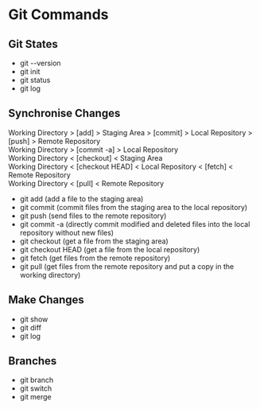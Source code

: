 # Git Commands

## Git States

* git --version
* git init
* git status
* git log

## Synchronise Changes

Working Directory > [add] > Staging Area > [commit] > Local Repository > [push] > Remote Repository  
Working Directory > [commit -a] > Local Repository  
Working Directory < [checkout] < Staging Area  
Working Directory < [checkout HEAD] < Local Repository < [fetch] < Remote Repository  
Working Directory < [pull] < Remote Repository  

* git add (add a file to the staging area)
* git commit (commit files from the staging area to the local repository)
* git push (send files to the remote repository)
* git commit -a (directly commit modified and deleted files into the local repository without new files)
* git checkout (get a file from the staging area)
* git checkout HEAD (get a file from the local repository)
* git fetch (get files from the remote repository)
* git pull (get files from the remote repository and put a copy in the working directory)

## Make Changes

* git show
* git diff
* git log

## Branches

* git branch
* git switch
* git merge
